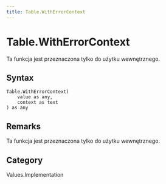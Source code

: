 ```yaml
---
title: Table.WithErrorContext
---
```


# Table.WithErrorContext


Ta funkcja jest przeznaczona tylko do użytku wewnętrznego.


## Syntax

```powerquery
Table.WithErrorContext(
    value as any,
    context as text
) as any
```


## Remarks

Ta funkcja jest przeznaczona tylko do użytku wewnętrznego.



## Category
Values.Implementation
